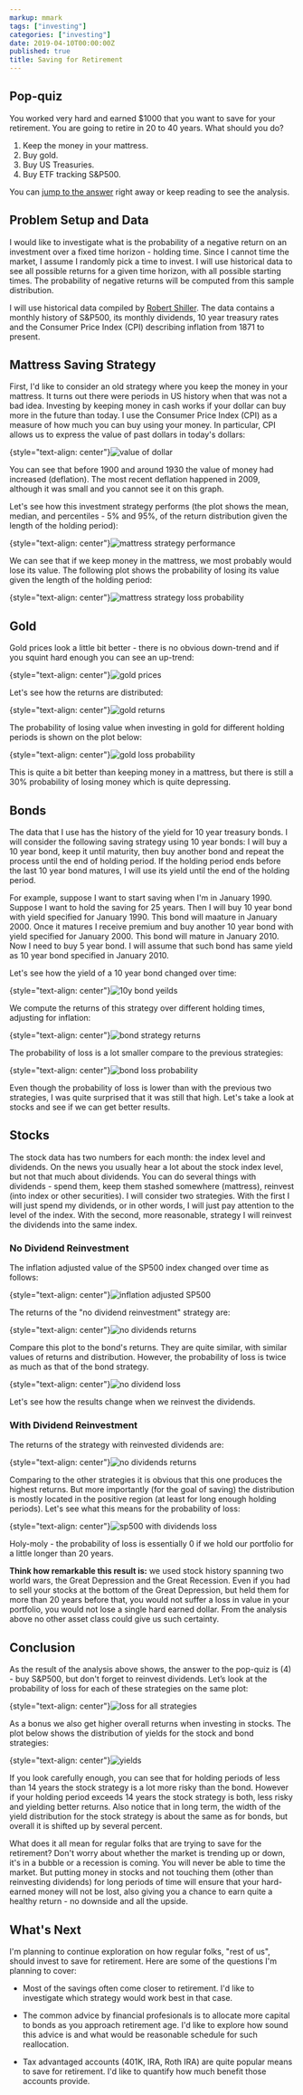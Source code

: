 ```yaml
---
markup: mmark
tags: ["investing"]
categories: ["investing"]
date: 2019-04-10T00:00:00Z
published: true
title: Saving for Retirement
---
```


## Pop-quiz

You worked very hard and earned $1000 that you want to save for your retirement. 
You are going to retire in 20 to 40 years. What should you do?

1) Keep the money in your mattress.
2) Buy gold.
3) Buy US Treasuries.
4) Buy ETF tracking S&P500.

You can [jump to the answer](#conclusion) right away or keep reading to see the 
analysis.

## Problem Setup and Data

I would like to investigate what is the probability of a negative return on 
an investment over a fixed time horizon - holding time. Since I cannot time the 
market, I assume I randomly pick a time to invest. I will use historical data to 
see all possible returns for a given time horizon, with all possible starting 
times. The probability of negative returns will be computed from this sample 
distribution.

I will use historical data compiled by [Robert Shiller](http://www.econ.yale.edu/~shiller/data.htm).
The data contains a monthly history of S&P500, its monthly dividends, 10 year
treasury rates and the Consumer Price Index (CPI) describing inflation
from 1871 to present.

## Mattress Saving Strategy

First, I'd like to consider an old strategy where you keep the money in your 
mattress. It turns out there were periods in US history when that was not a bad 
idea. Investing by keeping money in cash works if your dollar can buy more in
the future than today. I use the Consumer Price Index (CPI) as a measure of how 
much you can buy using your money. In particular, CPI allows us to express the
value of past dollars in today's dollars:

{style="text-align: center"}![value of dollar](/images/dollar.png)

You can see that before 1900 and around 1930 the value of money had increased 
(deflation). The most recent deflation happened in 2009, although it was small 
and you cannot see it on this graph. 

Let's see how this investment strategy performs (the plot shows the mean, median,
and percentiles - 5% and 95%, of the return distribution given the length of the
holding period):

{style="text-align: center"}![mattress strategy performance](/images/mattress.png)

We can see that if we keep money in the mattress, we most probably would lose 
its value. The following plot shows the probability of losing its value given
the length of the holding period:

{style="text-align: center"}![mattress strategy loss probability](/images/p-mattress.png)

## Gold

Gold prices look a little bit better - there is no obvious down-trend and if you 
squint hard enough you can see an up-trend:

{style="text-align: center"}![gold prices](/images/gold-history.png)

Let's see how the returns are distributed:

{style="text-align: center"}![gold returns](/images/gold-rets.png)

The probability of losing value when investing in gold for different holding 
periods is shown on the plot below:

{style="text-align: center"}![gold loss probability](/images/gold-loss.png)

This is quite a bit better than keeping money in a mattress, but there is still 
a 30% probability of losing money which is quite depressing.

## Bonds

The data that I use has the history of the yield for 10 year treasury bonds. I
will consider the following saving strategy using 10 year bonds: I will buy
a 10 year bond, keep it until maturity, then buy another bond and repeat the
process until the end of holding period. If the holding period ends before the 
last 10 year bond matures, I will use its yield until the end of the holding 
period.

For example, suppose I want to start saving when I'm in January 1990. Suppose
I want to hold the saving for 25 years. Then I will buy 10 year bond with yield
specified for January 1990. This bond will maature in January 2000. Once it 
matures I receive premium and buy another 10 year bond with yield specified for
January 2000. This bond will mature in January 2010. Now I need to buy 5 year 
bond. I will assume that such bond has same yield as 10 year bond specified in
January 2010. 

Let's see how the yield of a 10 year bond changed over time:

{style="text-align: center"}![10y bond yeilds](/images/bond-hist.png)

We compute the returns of this strategy over different holding times, adjusting
for inflation:

{style="text-align: center"}![bond strategy returns](/images/bond-rets.png)

The probability of loss is a lot smaller compare to the previous strategies:

{style="text-align: center"}![bond loss probability](/images/bond-loss.png)

Even though the probability of loss is lower than with the previous two 
strategies, I was quite surprised that it was still that high. Let's take a
look at stocks and see if we can get better results.

## Stocks

The stock data has two numbers for each month: the index level and dividends.
On the news you usually hear a lot about the stock index level, but not that 
much about dividends. You can do several things with dividends - spend them, 
keep them stashed somewhere (mattress), reinvest (into index or other securities).
I will consider two strategies. With the first I will just spend my dividends, 
or in other words, I will just pay attention to the level of the index. With the 
second, more reasonable, strategy I will reinvest the dividends into the same 
index.

### No Dividend Reinvestment

The inflation adjusted value of the SP500 index changed over time as follows:

{style="text-align: center"}![inflation adjusted SP500](/images/sp500.png)

The returns of the "no dividend reinvestment" strategy are:

{style="text-align: center"}![no dividends returns](/images/sp500-nd-rets.png)

Compare this plot to the bond's returns. They are quite similar, with similar
values of returns and distribution. However, the probability of loss is twice
as much as that of the bond strategy.

{style="text-align: center"}![no dividend loss](/images/sp500-nd-loss.png)

Let's see how the results change when we reinvest the dividends.

### With Dividend Reinvestment

The returns of the strategy with reinvested dividends are:

{style="text-align: center"}![no dividends returns](/images/sp500-rets.png)

Comparing to the other strategies it is obvious that this one produces the 
highest returns. But more importantly (for the goal of saving) the distribution
is mostly located in the positive region (at least for long enough holding 
periods). Let's see what this means for the probability of loss:

{style="text-align: center"}![sp500 with dividends loss](/images/sp500-loss.png)

Holy-moly - the probability of loss is essentially 0 if we hold our portfolio
for a little longer than 20 years.

**Think how remarkable this result is:** we used stock history spanning
two world wars, the Great Depression and the Great Recession. Even if you had to 
sell your stocks at the bottom of the Great Depression, but held them for more 
than 20 years before that, you would not suffer a loss in value in your 
portfolio, you would not lose a single hard earned dollar. From the analysis 
above no other asset class could give us such certainty.

## Conclusion

As the result of the analysis above shows, the answer to the pop-quiz is (4) - 
buy S&P500, but don't forget to reinvest dividends. Let’s look at the 
probability of loss for each of these strategies on the same plot:

{style="text-align: center"}![loss for all strategies](/images/loss.png)

As a bonus we also get higher overall returns when investing in stocks. The
plot below shows the distribution of yields for the stock and bond strategies:

{style="text-align: center"}![yields](/images/yields.png)

If you look carefully enough, you can see that for holding periods of less than 
14 years the stock strategy is a lot more risky than the bond. However if your 
holding period exceeds 14 years the stock strategy is both, less risky and
yielding better returns. Also notice that in long term, the width of the yield
distribution for the stock strategy is about the same as for bonds, but overall
it is shifted up by several percent.

What does it all mean for regular folks that are trying to save for the 
retirement? Don't worry about whether the market is trending up or down, it's in 
a bubble or a recession is coming. You will never be able to time the market. 
But putting money in stocks and not touching them (other than reinvesting 
dividends) for long periods of time will ensure that your hard-earned money will
not be lost, also giving you a chance to earn quite a healthy return - no downside 
and all the upside.

## What's Next

I'm planning to continue exploration on how regular folks, "rest of us", should
invest to save for retirement. Here are some of the questions I'm planning to
cover:

* Most of the savings often come closer to retirement. I'd like to investigate
which strategy would work best in that case.

* The common advice by financial profesionals is to allocate more capital
to bonds as you approach retirement age. I'd like to explore how sound this
advice is and what would be reasonable schedule for such reallocation.

* Tax advantaged accounts (401K, IRA, Roth IRA) are quite popular means to
save for retirement. I'd like to quantify how much benefit those accounts
provide.

